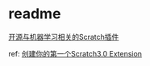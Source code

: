 # readme

[开源与机器学习相关的Scratch插件](http://blog.just4fun.site/scratch-extension-knn)


ref: [创建你的第一个Scratch3.0 Extension](https://blog.just4fun.site/create-first-Scratch3-Extension.html)
